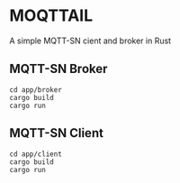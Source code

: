 # MOQTTAIL
A simple MQTT-SN cient and broker in Rust

## MQTT-SN Broker 
```
cd app/broker
cargo build
cargo run
```
## MQTT-SN Client

```
cd app/client
cargo build
cargo run
```
